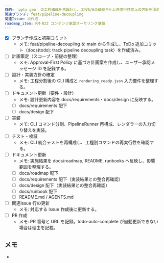 ```yaml
---
目的: `pptx gen` の工程構成を再設計し、工程5/6の疎結合化と再実行性向上の方針を固める
関連ブランチ: feat/pipeline-decoupling
関連Issue: 未作成
roadmap_item: RM-023 コンテンツ承認オーサリング基盤
---
```


- [x] ブランチ作成と初期コミット
  - メモ: feat/pipeline-decoupling を main から作成し、ToDo 追加コミット（docs(todo): track pipeline decoupling task）を作成済み。
- [ ] 計画策定（スコープ・前提の整理）
  - メモ: Approval-First Policy に基づき計画案を作成し、ユーザー承認メッセージ ID を記録する。
- [ ] 設計・実装方針の確定
  - メモ: 工程分割後の CLI 構成と `rendering_ready.json` 入力要件を整理する。
- [ ] ドキュメント更新（要件・設計）
  - メモ: 設計更新内容を docs/requirements・docs/design に反映する。
  - [ ] docs/requirements 配下
  - [ ] docs/design 配下
- [ ] 実装
  - メモ: CLI コマンド分割、PipelineRunner 再構成、レンダラーの入力切り替えを実装。
- [ ] テスト・検証
  - メモ: CLI 統合テストを再構成し、工程別コマンドの再実行性を確認する。
- [ ] ドキュメント更新
  - メモ: 実施結果を docs/roadmap, README, runbooks へ反映し、影響範囲を整理する。
  - [ ] docs/roadmap 配下
  - [ ] docs/requirements 配下（実装結果との整合再確認）
  - [ ] docs/design 配下（実装結果との整合再確認）
  - [ ] docs/runbook 配下
  - [ ] README.md / AGENTS.md
- [ ] 関連Issue 行の更新
  - メモ: 対応する Issue 作成後に更新する。
- [ ] PR 作成
  - メモ: PR 番号と URL を記録。todo-auto-complete が自動更新できない場合は理由を記載。

## メモ
-
